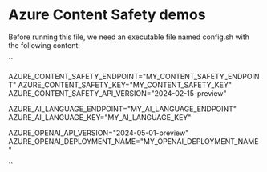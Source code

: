 # Azure Content Safety demos
Before running this file, we need an executable file named config.sh with the following content:

``

AZURE_CONTENT_SAFETY_ENDPOINT="MY_CONTENT_SAFETY_ENDPOINT"
AZURE_CONTENT_SAFETY_KEY="MY_CONTENT_SAFETY_KEY"
AZURE_CONTENT_SAFETY_API_VERSION="2024-02-15-preview"

AZURE_AI_LANGUAGE_ENDPOINT="MY_AI_LANGUAGE_ENDPOINT"
AZURE_AI_LANGUAGE_KEY="MY_AI_LANGUAGE_KEY"


AZURE_OPENAI_API_VERSION="2024-05-01-preview"
AZURE_OPENAI_DEPLOYMENT_NAME="MY_OPENAI_DEPLOYMENT_NAME"

``